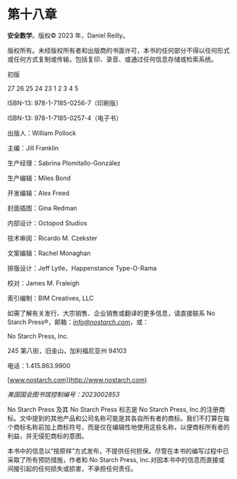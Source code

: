 # 第十八章

**安全数学**。版权© 2023 年，Daniel Reilly。

版权所有。未经版权所有者和出版商的书面许可，本书的任何部分不得以任何形式或任何方式复制或传输，包括复印、录音、或通过任何信息存储或检索系统。

初版

27 26 25 24 23 1 2 3 4 5

ISBN-13: 978-1-7185-0256-7（印刷版）

ISBN-13: 978-1-7185-0257-4（电子书）

出版人：William Pollock

主编：Jill Franklin

生产经理：Sabrina Plomitallo-González

生产编辑：Miles Bond

开发编辑：Alex Freed

封面插图：Gina Redman

内部设计：Octopod Studios

技术审阅：Ricardo M. Czekster

文案编辑：Rachel Monaghan

排版设计：Jeff Lytle，Happenstance Type-O-Rama

校对：James M. Fraleigh

索引编制：BIM Creatives, LLC

如需了解有关发行、大宗销售、企业销售或翻译的更多信息，请直接联系 No Starch Press®，邮箱：*info@nostarch.com*，或：

No Starch Press, Inc.

245 第八街，旧金山，加利福尼亚州 94103

电话：1.415.863.9900

[www.nostarch.com](http://www.nostarch.com)

*美国国会图书馆控制编号：2023002853*

No Starch Press 及其 No Starch Press 标志是 No Starch Press, Inc.的注册商标。文中提到的其他产品和公司名称可能是其各自所有者的商标。我们不打算在每个商标名称前加上商标符号，而是仅在编辑性地使用这些名称，以便商标所有者的利益，并无侵犯商标的意图。

本书中的信息以“按原样”方式发布，不提供任何担保。尽管在本书的编写过程中已采取了所有预防措施，作者和 No Starch Press, Inc.对因本书中的信息而直接或间接引起的任何损失或损害，不承担任何责任。

